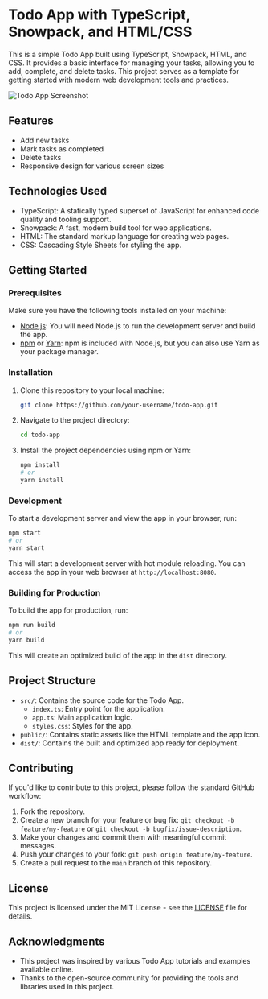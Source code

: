 # Todo App with TypeScript, Snowpack, and HTML/CSS

This is a simple Todo App built using TypeScript, Snowpack, HTML, and CSS. It provides a basic interface for managing your tasks, allowing you to add, complete, and delete tasks. This project serves as a template for getting started with modern web development tools and practices.

![Todo App Screenshot](screenshot.png)

## Features

- Add new tasks
- Mark tasks as completed
- Delete tasks
- Responsive design for various screen sizes

## Technologies Used

- TypeScript: A statically typed superset of JavaScript for enhanced code quality and tooling support.
- Snowpack: A fast, modern build tool for web applications.
- HTML: The standard markup language for creating web pages.
- CSS: Cascading Style Sheets for styling the app.

## Getting Started

### Prerequisites

Make sure you have the following tools installed on your machine:

- [Node.js](https://nodejs.org/): You will need Node.js to run the development server and build the app.
- [npm](https://www.npmjs.com/) or [Yarn](https://yarnpkg.com/): npm is included with Node.js, but you can also use Yarn as your package manager.

### Installation

1. Clone this repository to your local machine:

   ```bash
   git clone https://github.com/your-username/todo-app.git
   ```

2. Navigate to the project directory:

   ```bash
   cd todo-app
   ```

3. Install the project dependencies using npm or Yarn:

   ```bash
   npm install
   # or
   yarn install
   ```

### Development

To start a development server and view the app in your browser, run:

```bash
npm start
# or
yarn start
```

This will start a development server with hot module reloading. You can access the app in your web browser at `http://localhost:8080`.

### Building for Production

To build the app for production, run:

```bash
npm run build
# or
yarn build
```

This will create an optimized build of the app in the `dist` directory.

## Project Structure

- `src/`: Contains the source code for the Todo App.
  - `index.ts`: Entry point for the application.
  - `app.ts`: Main application logic.
  - `styles.css`: Styles for the app.
- `public/`: Contains static assets like the HTML template and the app icon.
- `dist/`: Contains the built and optimized app ready for deployment.

## Contributing

If you'd like to contribute to this project, please follow the standard GitHub workflow:

1. Fork the repository.
2. Create a new branch for your feature or bug fix: `git checkout -b feature/my-feature` or `git checkout -b bugfix/issue-description`.
3. Make your changes and commit them with meaningful commit messages.
4. Push your changes to your fork: `git push origin feature/my-feature`.
5. Create a pull request to the `main` branch of this repository.

## License

This project is licensed under the MIT License - see the [LICENSE](LICENSE) file for details.

## Acknowledgments

- This project was inspired by various Todo App tutorials and examples available online.
- Thanks to the open-source community for providing the tools and libraries used in this project.


